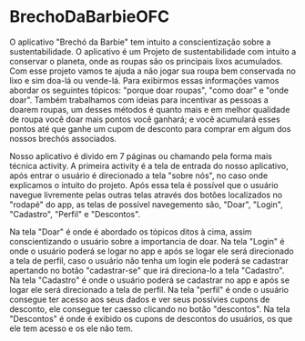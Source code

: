 # BrechoDaBarbieOFC

O aplicativo "Brechó da Barbie" tem intuito a conscientização sobre a sustentabilidade. O aplicativo é um Projeto de sustentabilidade com intuito a conservar o planeta, onde as roupas são os principais lixos acumulados. Com esse projeto vamos te ajuda a não jogar sua roupa bem conservada no lixo e sim doa-lá ou vende-lá. Para exibirmos essas informações vamos abordar os seguintes tópicos: "porque doar roupas", "como doar" e "onde doar". 
Também trabalhamos com ideias para incentivar as pessoas a doarem roupas, um desses métodos é quanto mais e em melhor qualidade de roupa você doar mais pontos você ganhará; e você acumulará esses pontos até que ganhe um cupom de desconto para comprar em algum dos nossos brechós associados.

Nosso aplicativo é divido em 7 páginas ou chamando pela forma mais técnica activity. A primeira activity é a tela de entrada do nosso aplicativo, após entrar o usuário é direcionado a tela "sobre nós", no caso onde explicamos o intuito do projeto. 
Após essa tela é possível que o usuário navegue livremente pelas outras telas através dos botões localizados no "rodapé" do app, as telas de possível navegemento são, "Doar", "Login", "Cadastro", "Perfil" e "Descontos".

Na tela "Doar" é onde é abordado os tópicos ditos à cima, assim conscientizando o usuário sobre a importancia de doar. 
Na tela "Login" é onde o usuário poderá se logar no app e após se logar ele será direcionado a tela de perfil, caso o usuário não tenha um login ele poderá se cadastrar apertando no botão "cadastrar-se" que irá direciona-lo a tela "Cadastro".
Na tela "Cadastro" é onde o usuário poderá se cadastrar no app e após se logar ele será direcionado a tela de perfil.
Na tela "perfil" é onde o usuário consegue ter acesso aos seus dados e ver seus possívies cupons de desconto, ele consegue ter caesso clicando no botão "descontos".
Na tela "Descontos" é onde é exibido os cupons de descontos do usuários, os que ele tem acesso e os ele não tem.




